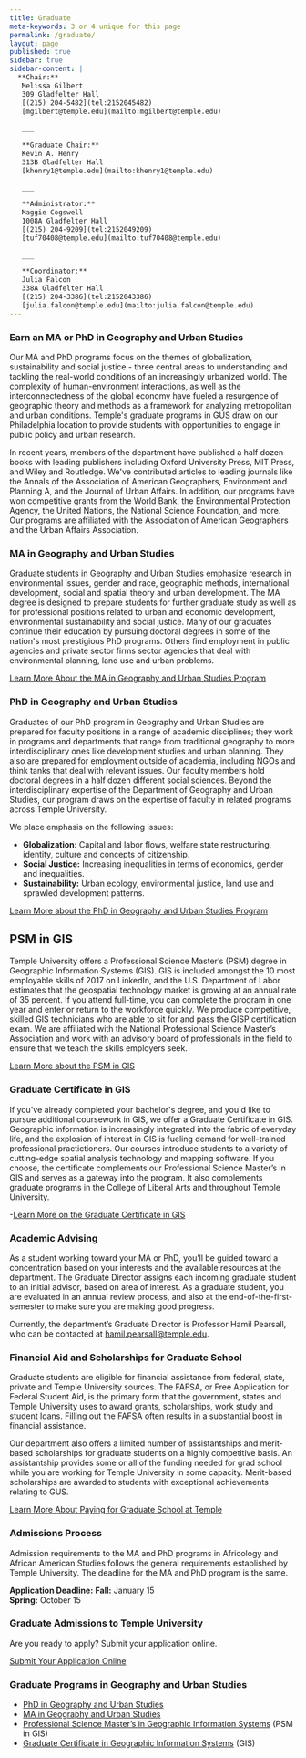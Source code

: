 ```yaml
---
title: Graduate
meta-keywords: 3 or 4 unique for this page
permalink: /graduate/
layout: page
published: true
sidebar: true
sidebar-content: |
  **Chair:**  
   Melissa Gilbert  
   309 Gladfelter Hall  
   [(215) 204-5482](tel:2152045482)  
   [mgilbert@temple.edu](mailto:mgilbert@temple.edu)  
   
   ___
   
   **Graduate Chair:**  
   Kevin A. Henry  
   313B Gladfelter Hall    
   [khenry1@temple.edu](mailto:khenry1@temple.edu)  
   
   ___

   **Administrator:**  
   Maggie Cogswell  
   1008A Gladfelter Hall    
   [(215) 204-9209](tel:2152049209)   
   [tuf70408@temple.edu](mailto:tuf70408@temple.edu)   
   
   ___

   **Coordinator:**  
   Julia Falcon  
   338A Gladfelter Hall    
   [(215) 204-3386](tel:2152043386)   
   [julia.falcon@temple.edu](mailto:julia.falcon@temple.edu)
---
```


### Earn an MA or PhD in Geography and Urban Studies
Our MA and PhD programs focus on the themes of globalization, sustainability and social justice - three central areas to understanding and tackling the real-world conditions of an increasingly urbanized world. The complexity of human-environment interactions, as well as the interconnectedness of the global economy have fueled a resurgence of geographic theory and methods as a framework for analyzing metropolitan and urban conditions. Temple's graduate programs in GUS draw on our Philadelphia location to provide students with opportunities to engage in public policy and urban research. 

In recent years, members of the department have published a half dozen books with leading publishers including Oxford University Press, MIT Press, and Wiley and Routledge. We've contributed articles to leading journals like the Annals of the Association of American Geographers, Environment and Planning A, and the Journal of Urban Affairs. In addition, our programs have won competitive grants from the World Bank, the Environmental Protection Agency, the United Nations, the National Science Foundation, and more. Our programs are affiliated with the Association of American Geographers and the Urban Affairs Association.

### MA in Geography and Urban Studies
Graduate students in Geography and Urban Studies emphasize research in environmental issues, gender and race, geographic methods, international development, social and spatial theory and urban development. The MA degree is designed to prepare students for further graduate study as well as for professional positions related to urban and economic development, environmental sustainability and social justice. Many of our graduates continue their education by pursuing doctoral degrees in some of the nation's most prestigious PhD programs. Others find employment in public agencies and private sector firms sector agencies that deal with environmental planning, land use and urban problems. 

[Learn More About the MA in Geography and Urban Studies Program](http://bulletin.temple.edu/graduate/scd/cla/geography-urban-studies-ma/)

### PhD in Geography and Urban Studies
Graduates of our PhD program in Geography and Urban Studies are prepared for faculty positions in a range of academic disciplines; they work in programs and departments that range from traditional geography to more interdisciplinary ones like development studies and urban planning. They also are prepared for employment outside of academia, including NGOs and think tanks that deal with relevant issues. Our faculty members hold doctoral degrees in a half dozen different social sciences. Beyond the interdisciplinary expertise of the Department of Geography and Urban Studies, our program draws on the expertise of faculty in related programs across Temple University. 

We place emphasis on the following issues:

- **Globalization:** Capital and labor flows, welfare state restructuring, identity, culture and concepts of citizenship.
- **Social Justice:** Increasing inequalities in terms of economics, gender and inequalities.
- **Sustainability:** Urban ecology, environmental justice, land use and sprawled development patterns.

[Learn More about the PhD in Geography and Urban Studies Program](http://bulletin.temple.edu/graduate/scd/cla/geography-urban-studies-phd/)

## PSM in GIS
Temple University offers a Professional Science Master’s (PSM) degree in Geographic Information Systems (GIS). GIS is included amongst the 10 most employable skills of 2017 on LinkedIn, and the U.S. Department of Labor estimates that the geospatial technology market is growing at an annual rate of 35 percent. If you attend full-time, you can complete the program in one year and enter or return to the workforce quickly. We produce competitive, skilled GIS technicians who are able to sit for and pass the GISP certification exam. We are affiliated with the National Professional Science Master’s Association and work with an advisory board of professionals in the field to ensure that we teach the skills employers seek. 

[Learn More about the PSM in GIS](http://bulletin.temple.edu/graduate/scd/cla/geographic-information-systems-psm/) 

### Graduate Certificate in GIS
If you've already completed your bachelor's degree, and you'd like to pursue additional coursework in GIS, we offer a Graduate Certificate in GIS. Geographic information is increasingly integrated into the fabric of everyday life, and the explosion of interest in GIS is fueling demand for well-trained professional practictioners. Our courses introduce students to a variety of cutting-edge spatial analysis technology and mapping software. If you choose, the certificate complements our Professional Science Master’s in GIS and serves as a gateway into the program. It also complements graduate programs in the College of Liberal Arts and throughout Temple University.

-[Learn More on the Graduate Certificate in GIS](http://bulletin.temple.edu/graduate/scd/cla/geographic-information-systems-certificate/)

### Academic Advising
As a student working toward your MA or PhD, you’ll be guided toward a concentration based on your interests and the available resources at the department. The Graduate Director assigns each incoming graduate student to an initial advisor, based on area of interest. As a graduate student, you are evaluated in an annual review process, and also at the end-of-the-first-semester to make sure you are making good progress. 

Currently, the department’s Graduate Director is Professor Hamil Pearsall, who can be contacted at hamil.pearsall@temple.edu. 

### Financial Aid and Scholarships for Graduate School
Graduate students are eligible for financial assistance from federal, state, private and Temple University sources. The FAFSA, or Free Application for Federal Student Aid, is the primary form that the government, states and Temple University uses to award grants, scholarships, work study and student loans. Filling out the FAFSA often results in a substantial boost in financial assistance.

Our department also offers a limited number of assistantships and merit-based scholarships for graduate students on a highly competitive basis. An assistantship provides some or all of the funding needed for grad school while you are working for Temple University in some capacity. Merit-based scholarships are awarded to students with exceptional achievements relating to GUS.

[Learn More About Paying for Graduate School at Temple](http://www.temple.edu/grad/finances/)

### Admissions Process
Admission requirements to the MA and PhD programs in Africology and African American Studies follows the general requirements established by Temple University. The deadline for the MA and PhD program is the same.

**Application Deadline:**
**Fall:** January 15<br>
**Spring:** October 15   <CHECK THIS>

### Graduate Admissions to Temple University

Are you ready to apply? Submit your application online.

[Submit Your Application Online](https://prd-wlssb.temple.edu/prod8/bwskalog.P_DispLoginNon)

### Graduate Programs in Geography and Urban Studies

- [PhD in Geography and Urban Studies](#phd-in-geography-and-urban-studies)
- [MA in Geography and Urban Studies](#ma-in-geography-and-urban-studies)
- [Professional Science Master’s in Geographic Information Systems](#psm-in-gis) (PSM in GIS)
- [Graduate Certificate in Geographic Information Systems](#graduate-certificate-in-gis) (GIS)
